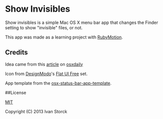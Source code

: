 # Show Invisibles

Show invisibles is a simple Mac OS X menu bar app that changes the Finder setting to show "invisible" files, or not.

This app was made as a learning project with [RubyMotion](http://www.rubymotion.com).

## Credits

Idea came from this [article](http://osxdaily.com/2009/02/25/show-hidden-files-in-os-x/) on [osxdaily](http://osxdaily.com)

Icon from [DesignModo](http://designmodo.com)'s [Flat UI Free](http://designmodo.com/flat-free/?u=697) set.

App template from the [osx-status-bar-app-template](http://rubygems.org/gems/osx-status-bar-app-template).

##License

[MIT](http://opensource.org/licenses/MIT)

Copyright (C) 2013 Ivan Storck
